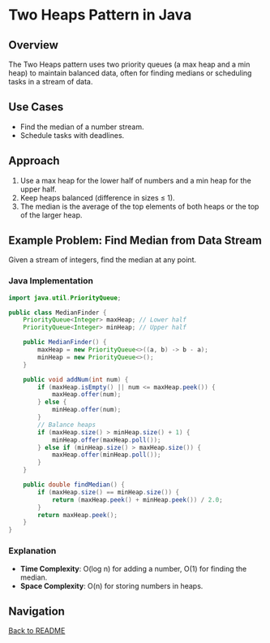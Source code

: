# Two Heaps Pattern in Java

## Overview
The Two Heaps pattern uses two priority queues (a max heap and a min heap) to maintain balanced data, often for finding medians or scheduling tasks in a stream of data.

## Use Cases
- Find the median of a number stream.
- Schedule tasks with deadlines.

## Approach
1. Use a max heap for the lower half of numbers and a min heap for the upper half.
2. Keep heaps balanced (difference in sizes ≤ 1).
3. The median is the average of the top elements of both heaps or the top of the larger heap.

## Example Problem: Find Median from Data Stream
Given a stream of integers, find the median at any point.

### Java Implementation
```java
import java.util.PriorityQueue;

public class MedianFinder {
    PriorityQueue<Integer> maxHeap; // Lower half
    PriorityQueue<Integer> minHeap; // Upper half

    public MedianFinder() {
        maxHeap = new PriorityQueue<>((a, b) -> b - a);
        minHeap = new PriorityQueue<>();
    }

    public void addNum(int num) {
        if (maxHeap.isEmpty() || num <= maxHeap.peek()) {
            maxHeap.offer(num);
        } else {
            minHeap.offer(num);
        }
        // Balance heaps
        if (maxHeap.size() > minHeap.size() + 1) {
            minHeap.offer(maxHeap.poll());
        } else if (minHeap.size() > maxHeap.size()) {
            maxHeap.offer(minHeap.poll());
        }
    }

    public double findMedian() {
        if (maxHeap.size() == minHeap.size()) {
            return (maxHeap.peek() + minHeap.peek()) / 2.0;
        }
        return maxHeap.peek();
    }
}
```

### Explanation
- **Time Complexity**: O(log n) for adding a number, O(1) for finding the median.
- **Space Complexity**: O(n) for storing numbers in heaps.

## Navigation
[Back to README](README.md)